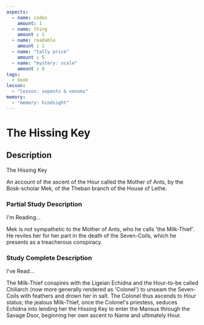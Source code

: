 ```yaml
---
aspects: 
  - name: codex
    amount: 1
  - name: thing
    amount : 1
  - name: readable
    amount : 1
  - name: "tally price"
    amount : 5
  - name: "mystery: scale"
    amount : 8
tags:
  - book
lesson:
  - "lesson: sepents & venoms"
memory:
  - "memory: hindsight"
---
```


# The Hissing Key

## Description
The Hissing Key

An account of the ascent of the Hour called the Mother of Ants, by the Bosk-scholar Mek, of the Theban branch of the House of Lethe.
### Partial Study Description
I'm Reading...

Mek is not sympathetic to the Mother of Ants, who he calls 'the Milk-Thief'. He reviles her for her part in the death of the Seven-Coils, which he presents as a treacherous conspiracy.
### Study Complete Description
I've Read...

The Milk-Thief conspires with the Ligeian Echidna and the Hour-to-be called Chiliarch (now more generally rendered as 'Colonel') to unseam the Seven-Coils with feathers and drown her in salt. The Colonel thus ascends to Hour status; the jealous Milk-Thief, once the Colonel's priestess, seduces Echidna into lending her the Hissing Key to enter the Mansus through the Savage Door, beginning her own ascent to Name and ultimately Hour.